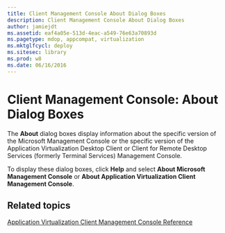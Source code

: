 ```yaml
---
title: Client Management Console About Dialog Boxes
description: Client Management Console About Dialog Boxes
author: jamiejdt
ms.assetid: eaf4a05e-513d-4eac-a549-76e63a70893d
ms.pagetype: mdop, appcompat, virtualization
ms.mktglfcycl: deploy
ms.sitesec: library
ms.prod: w8
ms.date: 06/16/2016
---
```



# Client Management Console: About Dialog Boxes


The **About** dialog boxes display information about the specific version of the Microsoft Management Console or the specific version of the Application Virtualization Desktop Client or Client for Remote Desktop Services (formerly Terminal Services) Management Console.

To display these dialog boxes, click **Help** and select **About Microsoft Management Console** or **About Application Virtualization Client Management Console**.

## Related topics


[Application Virtualization Client Management Console Reference](application-virtualization-client-management-console-reference.md)

 

 





